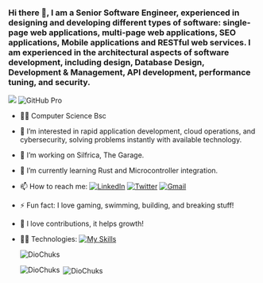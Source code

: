 ### Hi there 👋, I am a Senior Software Engineer, experienced in designing and developing different types of software: single-page web applications, multi-page web applications, SEO applications, Mobile applications and RESTful web services. I am experienced in the architectural aspects of software development, including design, Database Design, Development & Management, API development, performance tuning, and security.
[![](https://visitcount.itsvg.in/api?id=quintessence&label=Profile%20Views&color=11&pretty=true)](https://visitcount.itsvg.in)   ![GitHub Pro](https://img.shields.io/badge/GitHub-Pro-blueviolet?logo=github&logoColor=white)

- 👨‍🎓 Computer Science Bsc
- 👀 I’m interested in rapid application development, cloud operations, and cybersecurity, solving problems instantly with available technology.
- 🔭 I’m working on Silfrica, The Garage.
- 🌱 I’m currently learning Rust and Microcontroller integration.
- 📫 How to reach me: [![LinkedIn](https://img.shields.io/badge/LinkedIn-blue?style=flat&logo=linkedin&logoColor=white)](https://www.linkedin.com/in/dio-liam-b03161227/) [![Twitter](https://img.shields.io/badge/Twitter-black?style=flat&logo=twitter&logoColor=white)](https://x.com/chuks_dio) [![Gmail](https://img.shields.io/badge/Email-red?style=flat&logo=gmail&logoColor=white)](mailto:diochuks65@gmail.com)
- ⚡ Fun fact: I love gaming, swimming, building, and breaking stuff!
- 📍  I love contributions, it helps growth!
- 🤹‍♂️ Technologies: [![My Skills](https://skillicons.dev/icons?i=js,html,css,react,next,tailwindcss,scss,vue,typescript,docker,rust,php,laravel,python,azure,bash,debian,fastapi,firebase,flask,gcp,linux,mongodb,mysql,nodejs,postman)](https://skillicons.dev)

  <p><img align="center" src="https://github-readme-streak-stats.herokuapp.com/?user=DioChuks&theme=tokyonight" alt="DioChuks" /></p>

  <p><img align="left" src="https://github-readme-stats.vercel.app/api/top-langs?username=DioChuks&show_icons=true&locale=en&layout=compact&theme=tokyonight&hide=html,css&langs_count=10&exclude_repo=github-readme-stats,anuraghazra.github.io" alt="DioChuks" /></p>

  <p>&nbsp;<img align="center" src="https://github-readme-stats.vercel.app/api?username=DioChuks&show_icons=true&locale=en&theme=tokyonight&include_all_commits=true&count_private=true" alt="DioChuks" /></p> 
